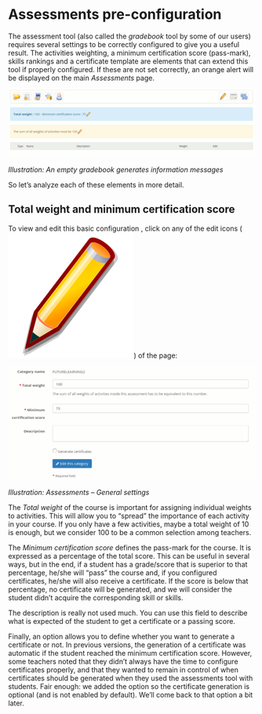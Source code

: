 # Assessments pre-configuration

The assessment tool \(also called the _gradebook_ tool by some of our users\) requires several settings to be correctly configured to give you a useful result. The activities weighting, a minimum certification score \(pass-mark\), skills rankings and a certificate template are elements that can extend this tool if properly configured. If these are not set correctly, an orange alert will be displayed on the main _Assessments_ page.

![](../../.gitbook/assets/image3%20%282%29.png)

_Illustration: An empty gradebook generates information messages_

So let’s analyze each of these elements in more detail.

## Total weight and minimum certification score <a id="total-weight-and-minimum-certification-score"></a>

To view and edit this basic configuration , click on any of the edit icons \( ![](../../.gitbook/assets/graphics182.svg)\) of the page:

![](../../.gitbook/assets/images132%20%281%29.png)

_Illustration: Assessments – General settings_

The _Total weight_ of the course is important for assigning individual weights to activities. This will allow you to “spread” the importance of each activity in your course. If you only have a few activities, maybe a total weight of 10 is enough, but we consider 100 to be a common selection among teachers.

The _Minimum_ _certification score_ defines the pass-mark for the course. It is expressed as a percentage of the total score. This can be useful in several ways, but in the end, if a student has a grade/score that is superior to that percentage, he/she will “pass” the course and, if you configured certificates, he/she will also receive a certificate. If the score is below that percentage, no certificate will be generated, and we will consider the student didn’t acquire the corresponding skill or skills.

The description is really not used much. You can use this field to describe what is expected of the student to get a certificate or a passing score.

Finally, an option allows you to define whether you want to generate a certificate or not. In previous versions, the generation of a certificate was automatic if the student reached the minimum certification score. However, some teachers noted that they didn’t always have the time to configure certificates properly, and that they wanted to remain in control of when certificates should be generated when they used the assessments tool with students. Fair enough: we added the option so the certificate generation is optional \(and is not enabled by default\). We’ll come back to that option a bit later.

